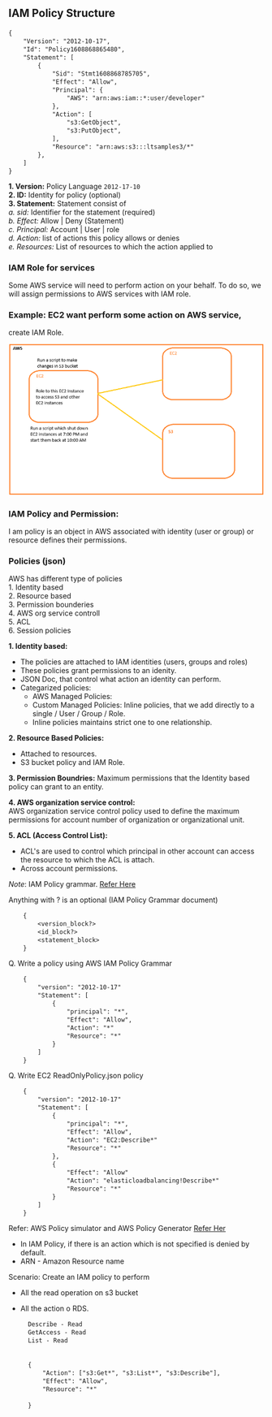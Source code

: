 ## IAM Policy Structure

    {
        "Version": "2012-10-17",
        "Id": "Policy1608868865480",
        "Statement": [
            {
                "Sid": "Stmt1608868785705",
                "Effect": "Allow",
                "Principal": {
                    "AWS": "arn:aws:iam::*:user/developer"
                },
                "Action": [
                    "s3:GetObject",
                    "s3:PutObject",
                ],
                "Resource": "arn:aws:s3:::ltsamples3/*"
            },
        ]
    }


**1. Version:** Policy Language `2012-17-10` \
**2. ID:** Identity for policy (optional) \
**3. Statement:** Statement consist of \
    *a. sid:* Identifier for the statement (required) \
    *b. Effect:* Allow | Deny (Statement) \
    *c. Principal:* Account | User | role \
    *d. Action:* list of actions this policy allows or denies \
    *e. Resources:* List of resources to which the action applied to

### IAM Role for services

Some AWS service will need to perform action on your behalf. To do so, we will assign permissions to AWS services with IAM role.


### Example: EC2 want perform some action on AWS service, 

create IAM Role.

![alt text](../png/IAM-Role.png)

### IAM Policy and Permission:

I am policy is an object in AWS associated with identity (user or group) or resource defines their permissions.

### Policies (json) 
AWS has different type of policies \
    1. Identity based \
    2. Resource based \
    3. Permission bounderies \
    4. AWS org service controll \
    5. ACL \
    6. Session policies

**1. Identity based:**

- The policies are attached to IAM identities (users, groups and roles)
- These policies grant permissions to an idenity.
- JSON Doc, that control what action an identity can perform.
- Categarized policies:
    - AWS Managed Policies:
    - Custom Managed Policies: Inline policies, that we add directly to a single / User / Group / Role.
    - Inline policies maintains strict one to one relationship.

**2. Resource Based Policies:**

- Attached to resources.
- S3 bucket policy and IAM Role.

**3. Permission Boundries:** Maximum permissions that the Identity based policy can grant to an entity.

**4. AWS organization service control:** \
AWS organization service control policy used to define the maximum permissions for account number of organization or organizational unit.

**5. ACL (Access Control List):**
- ACL's are used to control which principal in other account can access the resource to which the ACL is attach.
- Across account permissions.

*Note*: IAM Policy grammar. [Refer Here](https://docs.aws.amazon.com/IAM/latest/UserGuide/reference_policies_grammar.html)

Anything with ? is an optional (IAM Policy Grammar document)

        {
            <version_block?>
            <id_block?>
            <statement_block>
        }

Q. Write a policy using AWS IAM Policy Grammar

        {
            "version": "2012-10-17"
            "Statement": [
                {
                    "principal": "*",
                    "Effect": "Allow",
                    "Action": "*"
                    "Resource": "*"
                }
            ]
        }

Q. Write EC2 ReadOnlyPolicy.json policy

        {
            "version": "2012-10-17"
            "Statement": [
                {
                    "principal": "*",
                    "Effect": "Allow",
                    "Action": "EC2:Describe*"
                    "Resource": "*"
                },
                {
                    "Effect": "Allow"
                    "Action": "elasticloadbalancing!Describe*"
                    "Resource": "*"
                }
            ]
        }

Refer: AWS Policy simulator and AWS Policy Generator [Refer Her](https://awspolicygen.s3.amazonaws.com/policygen.html)

- In IAM Policy, if there is an action which is not specified is denied by default.
- ARN - Amazon Resource name


Scenario: Create an IAM policy to perform 
- All the read operation on s3 bucket
- All the action o RDS.

        Describe - Read 
        GetAccess - Read
        List - Read


        {
            "Action": ["s3:Get*", "s3:List*", "s3:Describe"],
            "Effect": "Allow",
            "Resource": "*"

        }

